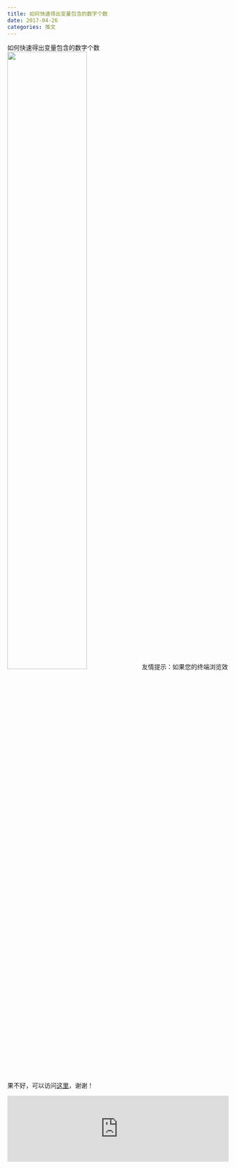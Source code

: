 ```yaml
---
title: 如何快速得出变量包含的数字个数
date: 2017-04-26
categories: 推文
---
```

如何快速得出变量包含的数字个数
<img src="http://mmbiz.qpic.cn/mmbiz_jpg/ACviaWTBFxhYS5XCfW68hAfFkqu99HATRyfYbmVibian6kH0NH6PxTp6GjzQmsKWspIDgVrrcZRibewdcs6gicuP3xw/0?wx_fmt=jpeg" style="width: 60%; height: auto;"/><!--more-->
友情提示：如果您的终端浏览效果不好，可以访问[这里](https://stata-club.github.io/stata_article/2017-04-26.html)，谢谢！
<iframe src="https://stata-club.github.io/stata_article/2017-04-26.html" id="iframepage" frameborder="0" scrolling="no" marginheight="0" marginwidth="0" width="100%" onLoad="iFrameHeight()"></iframe>
<script type="text/javascript" language="javascript">
function iFrameHeight() {
var ifm= document.getElementById("iframepage");
var subWeb = document.frames ? document.frames["iframepage"].document : ifm.contentDocument;   
if(ifm != null && subWeb != null) {
 ifm.height = subWeb.body.scrollHeight;
} 
} 
</script> 
